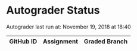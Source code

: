 # Autograder Status
Autograder last run at: November 19, 2018 at 18:40

| GitHub ID | Assignment | Graded Branch |
|-----------|------------|---------------|
